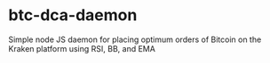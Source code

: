 # btc-dca-daemon
Simple node JS daemon for placing optimum orders of Bitcoin on the Kraken platform using RSI, BB, and EMA
